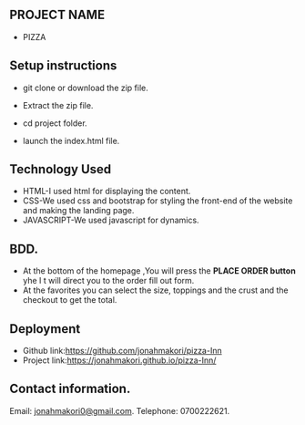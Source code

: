## PROJECT NAME
- PIZZA
## Setup instructions
- git clone or download the zip file.

- Extract the zip file.

- cd project folder.

- launch the index.html file.

## Technology Used
- HTML-I used html for displaying the content.
- CSS-We used css and bootstrap for styling the front-end of the website and making the landing page.
- JAVASCRIPT-We used javascript for dynamics.
## BDD.
- At the bottom of the homepage ,You will press the <b>PLACE ORDER button</b> yhe I t will direct you to the order fill out form.
- At the favorites you can select the size, toppings and the crust and the checkout to get the total.
## Deployment
- Github link:https://github.com/jonahmakori/pizza-Inn
- Project link:https://jonahmakori.github.io/pizza-Inn/

## Contact information.
Email: jonahmakori0@gmail.com.
Telephone: 0700222621.


